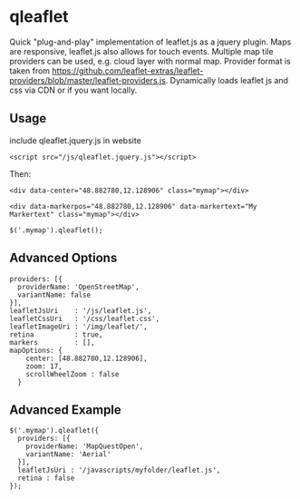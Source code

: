 qleaflet
========

Quick "plug-and-play" implementation of leaflet.js as a jquery plugin. 
Maps are responsive, leaflet.js also allows for touch events.
Multiple map tile providers can be used, e.g. cloud layer with normal map.
Provider format is taken from https://github.com/leaflet-extras/leaflet-providers/blob/master/leaflet-providers.js.
Dynamically loads leaflet js and css via CDN or if you want locally.


## Usage 
include qleaflet.jquery.js in website
```
<script src="/js/qleaflet.jquery.js"></script>
```
Then:
```
<div data-center="48.882780,12.128906" class="mymap"></div>
```
```
<div data-markerpos="48.882780,12.128906" data-markertext="My Markertext" class="mymap"></div>
```
```
$('.mymap').qleaflet();
```

## Advanced Options
```
providers: [{
  providerName: 'OpenStreetMap',
  variantName: false
}],
leafletJsUri    : '/js/leaflet.js',
leafletCssUri   : '/css/leaflet.css',
leafletImageUri : '/img/leaflet/',
retina          : true,
markers         : [],
mapOptions: {
    center: [48.882780,12.128906],
    zoom: 17,
    scrollWheelZoom : false
  }
```
## Advanced Example
```
$('.mymap').qleaflet({
  providers: [{
    providerName: 'MapQuestOpen',
    variantName: 'Aerial'
  }],
  leafletJsUri : '/javascripts/myfolder/leaflet.js',
  retina : false
});
```
